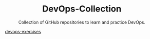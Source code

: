  <h1 align ="center">DevOps-Collection</h1>
<p align = "center">Collection of GitHub repositories to learn and practice DevOps.</p>


[devops-exercises](https://github.com/bregman-arie/devops-exercises)
